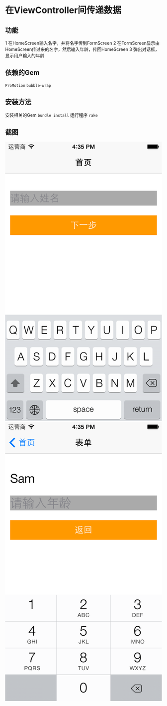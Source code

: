 # 在ViewController间传递数据

## 功能
1 在HomeScreen输入名字，并将名字传到FormScreen
2 在FormScreen显示由HomeScreen传过来的名字，然后输入年龄，传回HomeScreen
3 弹出对话框，显示用户输入的年龄

## 依赖的Gem
``ProMotion``
``bubble-wrap``

## 安装方法
安装相关的Gem
``bundle install``
运行程序
``rake``

## 截图
![./demo/_screen/01.png](./demo/_screen/01.png)
![./demo/_screen/02.png](./demo/_screen/02.png)
